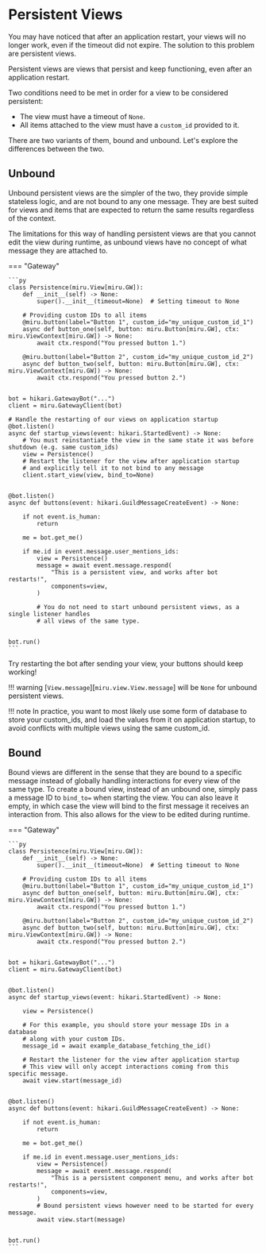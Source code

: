 # Persistent Views

You may have noticed that after an application restart, your views will no longer work,
even if the timeout did not expire. The solution to this problem are persistent views.

Persistent views are views that persist and keep functioning, even after an application restart.

Two conditions need to be met in order for a view to be considered persistent:
- The view must have a timeout of `None`.
- All items attached to the view must have a `custom_id` provided to it.

There are two variants of them, bound and unbound. Let's explore the differences between the two.

## Unbound

Unbound persistent views are the simpler of the two, they provide simple stateless logic, and are
not bound to any one message. They are best suited for views and items that are expected to return
the same results regardless of the context.

The limitations for this way of handling persistent views are that you cannot edit the view during runtime,
as unbound views have no concept of what message they are attached to.

=== "Gateway"

    ```py
    class Persistence(miru.View[miru.GW]):
        def __init__(self) -> None:
            super().__init__(timeout=None)  # Setting timeout to None

        # Providing custom IDs to all items
        @miru.button(label="Button 1", custom_id="my_unique_custom_id_1")
        async def button_one(self, button: miru.Button[miru.GW], ctx: miru.ViewContext[miru.GW]) -> None:
            await ctx.respond("You pressed button 1.")

        @miru.button(label="Button 2", custom_id="my_unique_custom_id_2")
        async def button_two(self, button: miru.Button[miru.GW], ctx: miru.ViewContext[miru.GW]) -> None:
            await ctx.respond("You pressed button 2.")


    bot = hikari.GatewayBot("...")
    client = miru.GatewayClient(bot)

    # Handle the restarting of our views on application startup
    @bot.listen()
    async def startup_views(event: hikari.StartedEvent) -> None:
        # You must reinstantiate the view in the same state it was before shutdown (e.g. same custom_ids)
        view = Persistence()
        # Restart the listener for the view after application startup
        # and explicitly tell it to not bind to any message
        client.start_view(view, bind_to=None)


    @bot.listen()
    async def buttons(event: hikari.GuildMessageCreateEvent) -> None:

        if not event.is_human:
            return

        me = bot.get_me()

        if me.id in event.message.user_mentions_ids:
            view = Persistence()
            message = await event.message.respond(
                "This is a persistent view, and works after bot restarts!",
                components=view,
            )

            # You do not need to start unbound persistent views, as a single listener handles
            # all views of the same type.


    bot.run()
    ```

Try restarting the bot after sending your view, your buttons should keep working!

!!! warning
    [`View.message`][`miru.view.View.message`] will be `None` for unbound persistent views.

!!! note
    In practice, you want to most likely use some form of database to store your custom_ids,
    and load the values from it on application startup, to avoid conflicts with multiple views using the same custom_id.

## Bound

Bound views are different in the sense that they are bound to a specific message instead of globally handling
interactions for every view of the same type. To create a bound view, instead of an unbound one,
simply pass a message ID to `bind_to=` when starting the view. You can also leave it empty, in which case the view will bind to the first message it receives an interaction from. This also allows for the view to be edited during runtime.

=== "Gateway"

    ```py
    class Persistence(miru.View[miru.GW]):
        def __init__(self) -> None:
            super().__init__(timeout=None)  # Setting timeout to None

        # Providing custom IDs to all items
        @miru.button(label="Button 1", custom_id="my_unique_custom_id_1")
        async def button_one(self, button: miru.Button[miru.GW], ctx: miru.ViewContext[miru.GW]) -> None:
            await ctx.respond("You pressed button 1.")

        @miru.button(label="Button 2", custom_id="my_unique_custom_id_2")
        async def button_two(self, button: miru.Button[miru.GW], ctx: miru.ViewContext[miru.GW]) -> None:
            await ctx.respond("You pressed button 2.")


    bot = hikari.GatewayBot("...")
    client = miru.GatewayClient(bot)


    @bot.listen()
    async def startup_views(event: hikari.StartedEvent) -> None:

        view = Persistence()

        # For this example, you should store your message IDs in a database
        # along with your custom IDs.
        message_id = await example_database_fetching_the_id()

        # Restart the listener for the view after application startup
        # This view will only accept interactions coming from this specific message.
        await view.start(message_id)


    @bot.listen()
    async def buttons(event: hikari.GuildMessageCreateEvent) -> None:

        if not event.is_human:
            return

        me = bot.get_me()

        if me.id in event.message.user_mentions_ids:
            view = Persistence()
            message = await event.message.respond(
                "This is a persistent component menu, and works after bot restarts!",
                components=view,
            )
            # Bound persistent views however need to be started for every message.
            await view.start(message)


    bot.run()
    ```
